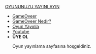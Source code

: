 
<html lang="tr">
<head>
    <meta charset="UTF-8">
    <meta http-equiv="X-UA-Compatible" content="IE=edge">
    <meta name="viewport" content="width=device-width, initial-scale=1.0">
    <title>ROCK REİS</title>
    <link rel="stylesheet" href="style3.css">
</head>
<body>
  <div class="container">
      <div class="navbar">
          <div class="logo">
              <a href="#">OYUNUNUZU YAYINLAYIN</a>
          </div>
          <uL>
              <li><a href="index">GameOveer</a></li>
              <li><a href="index4">GameOveer Nedir?</a></li>
              <li><a href="index3" class="active">Oyun Yayınla</a></li>
              <li><a href="index2">Youtube</a></li>
              <li><b href="index2"> ÜYE OL</b></li>
              <p>Oyun yayınlama sayfasına hoşgeldiniz.</p>
          </uL>
      </div>
  </div>

</body>
</html>

